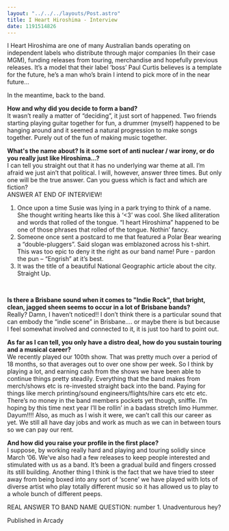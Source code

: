 ```yaml
---
layout: "../../../layouts/Post.astro"
title: I Heart Hiroshima - Interview
date: 1191514826
---
```



I Heart Hiroshima are one of many Australian bands operating on independent labels who distribute through major companies (In their case MGM), funding releases from touring, merchandise and hopefully previous releases. It&rsquo;s a model that their label &lsquo;boss&rsquo; Paul Curtis believes is a template for the future, he&rsquo;s a man who&rsquo;s brain I intend to pick more of in the near future&hellip;

In the meantime, back to the band. 

<strong>How and why did you decide to form a band?</strong><br />  It wasn&rsquo;t really a matter of &ldquo;deciding&rdquo;, it just sort of happened. Two friends starting playing guitar together for fun, a drummer (myself) happened to be hanging around and it seemed a natural progression to make songs together. Purely out of the fun of making music together. 

<strong>What's the name about? Is it some sort of anti nuclear / war irony, or do you really just like Hiroshima...?</strong><br />  I can tell you straight out that it has no underlying war theme at all. I&rsquo;m afraid we just ain&rsquo;t that political. I will, however, answer three times. But only one will be the true answer. Can you guess which is fact and which are fiction?<br />  ANSWER AT END OF INTERVIEW!<ol>  <li>Once upon a time Susie was lying in a park trying to think of a name. She thought writing hearts like this &agrave; &lsquo;&lt;3&rsquo; was cool. She liked alliteration and words that rolled of the tongue. &ldquo;I heart Hiroshima&rdquo; happened to be one of those phrases that rolled of the tongue. Nothin&rsquo; fancy.</li>  <li>Someone once sent a postcard to me that featured a Polar Bear wearing a &ldquo;double-pluggers&rdquo;. Said slogan was emblazoned across his t-shirt. This was too epic to deny it the right as our band name! Pure - pardon the pun &ndash; &ldquo;Engrish&rdquo; at it&rsquo;s best.</li>  <li>It was the title of a beautiful National Geographic article about the city. Straight Up.</li></ol>

&nbsp;

<strong>Is there a Brisbane sound when it comes to &quot;Indie Rock&quot;, that bright, clean, jagged sheen seems to occur in a lot of Brisbane bands? </strong><br />  Really? Damn, I haven&rsquo;t noticed!! I don&rsquo;t think there is a particular sound that can embody the &ldquo;indie scene&rdquo; in Brisbane&hellip;. or maybe there is but because I feel somewhat involved and connected to it, it is just too hard to point out.

<strong>As far as I can tell, you only have a distro deal, how do you sustain touring and a musical career?</strong><br />  We recently played our 100th show. That was pretty much over a period of 18 months, so that averages out to over one show per week. So I think by playing a lot, and earning cash from the shows we have been able to continue things pretty steadily. Everything that the band makes from merch/shows etc is re-invested straight back into the band. Paying for things like merch printing/sound engineers/flights/hire cars etc etc etc. There&rsquo;s no money in the band members pockets yet though, sniffle. I&rsquo;m hoping by this time next year I&rsquo;ll be rollin&rsquo; in a badass stretch limo Hummer. Dayum!!!! Also, as much as I wish it were, we can&rsquo;t call this our career as yet. We still all have day jobs and work as much as we can in between tours so we can pay our rent. 

<strong>And how did you raise your profile in the first place?</strong><br />  I suppose, by working really hard and playing and touring solidly since March &rsquo;06. We&rsquo;ve also had a few releases to keep people interested and stimulated with us as a band. It&rsquo;s been a gradual build and fingers crossed its still building. Another thing I think is the fact that we have tried to steer away from being boxed into any sort of &lsquo;scene&rsquo; we have played with lots of diverse artist who play totally different music so it has allowed us to play to a whole bunch of different peeps. 

REAL ANSWER TO BAND NAME QUESTION: number 1. Unadventurous hey?


Published in Arcady

